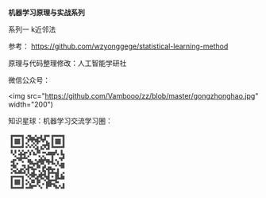**机器学习原理与实战系列**

系列一 k近邻法

















参考：
https://github.com/wzyonggege/statistical-learning-method


原理与代码整理修改：人工智能学研社

微信公众号：

<img src="https://github.com/Vambooo/zz/blob/master/gongzhonghao.jpg" width="200")

知识星球：机器学习交流学习圈：

![image](https://github.com/Vambooo/zz/blob/master/dlzhishixingqiu.jpg)
